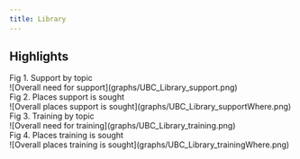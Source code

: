 ```yaml
---
title: Library
---
```


## Highlights

<div class="figure">Fig 1. Support by topic</div>
![Overall need for support](graphs/UBC_Library_support.png)

<div class="figure">Fig 2. Places support is sought</div>
![Overall places support is sought](graphs/UBC_Library_supportWhere.png)

<div class="figure">Fig 3. Training by topic</div>
![Overall need for training](graphs/UBC_Library_training.png)

<div class="figure">Fig 4. Places training is sought</div>
![Overall places training is sought](graphs/UBC_Library_trainingWhere.png)


